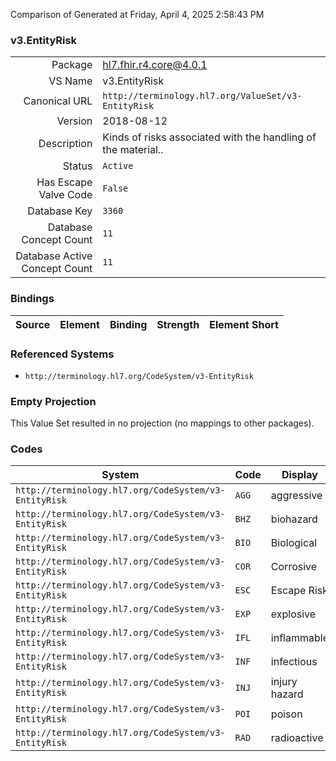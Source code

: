 Comparison of 
Generated at Friday, April 4, 2025 2:58:43 PM

### v3.EntityRisk

|      |     |
| ---: | --- |
| Package | hl7.fhir.r4.core@4.0.1 |
| VS Name | v3.EntityRisk |
| Canonical URL | `http://terminology.hl7.org/ValueSet/v3-EntityRisk` |
| Version | 2018-08-12 |
| Description | Kinds of risks associated with the handling of the material.. |
| Status | `Active` |
| Has Escape Valve Code | `False` |
| Database Key | `3360` |
| Database Concept Count | `11` |
| Database Active Concept Count | `11` |
### Bindings

| Source | Element | Binding | Strength | Element Short |
| ------ | ------- | ------- | -------- | ------------- |

### Referenced Systems

* `http://terminology.hl7.org/CodeSystem/v3-EntityRisk`
### Empty Projection

This Value Set resulted in no projection (no mappings to other packages).

### Codes

| System | Code | Display |
| ------ | ---- | ------- |
| `http://terminology.hl7.org/CodeSystem/v3-EntityRisk` | `AGG` | aggressive |
| `http://terminology.hl7.org/CodeSystem/v3-EntityRisk` | `BHZ` | biohazard |
| `http://terminology.hl7.org/CodeSystem/v3-EntityRisk` | `BIO` | Biological |
| `http://terminology.hl7.org/CodeSystem/v3-EntityRisk` | `COR` | Corrosive |
| `http://terminology.hl7.org/CodeSystem/v3-EntityRisk` | `ESC` | Escape Risk |
| `http://terminology.hl7.org/CodeSystem/v3-EntityRisk` | `EXP` | explosive |
| `http://terminology.hl7.org/CodeSystem/v3-EntityRisk` | `IFL` | inflammable |
| `http://terminology.hl7.org/CodeSystem/v3-EntityRisk` | `INF` | infectious |
| `http://terminology.hl7.org/CodeSystem/v3-EntityRisk` | `INJ` | injury hazard |
| `http://terminology.hl7.org/CodeSystem/v3-EntityRisk` | `POI` | poison |
| `http://terminology.hl7.org/CodeSystem/v3-EntityRisk` | `RAD` | radioactive |
